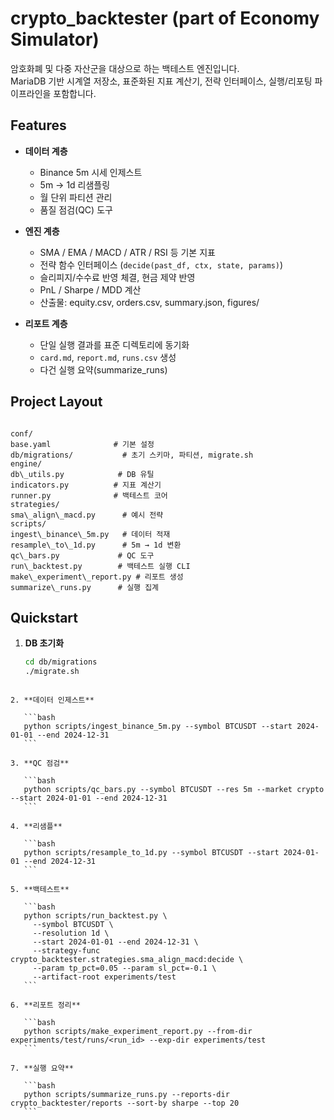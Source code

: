 # crypto_backtester (part of Economy Simulator)

암호화폐 및 다중 자산군을 대상으로 하는 백테스트 엔진입니다.  
MariaDB 기반 시계열 저장소, 표준화된 지표 계산기, 전략 인터페이스, 실행/리포팅 파이프라인을 포함합니다.

## Features
- **데이터 계층**
  - Binance 5m 시세 인제스트
  - 5m → 1d 리샘플링
  - 월 단위 파티션 관리
  - 품질 점검(QC) 도구

- **엔진 계층**
  - SMA / EMA / MACD / ATR / RSI 등 기본 지표
  - 전략 함수 인터페이스 (`decide(past_df, ctx, state, params)`)
  - 슬리피지/수수료 반영 체결, 현금 제약 반영
  - PnL / Sharpe / MDD 계산
  - 산출물: equity.csv, orders.csv, summary.json, figures/

- **리포트 계층**
  - 단일 실행 결과를 표준 디렉토리에 동기화
  - `card.md`, `report.md`, `runs.csv` 생성
  - 다건 실행 요약(summarize_runs)

## Project Layout
```

conf/
base.yaml              # 기본 설정
db/migrations/           # 초기 스키마, 파티션, migrate.sh
engine/
db\_utils.py            # DB 유틸
indicators.py          # 지표 계산기
runner.py              # 백테스트 코어
strategies/
sma\_align\_macd.py      # 예시 전략
scripts/
ingest\_binance\_5m.py   # 데이터 적재
resample\_to\_1d.py      # 5m → 1d 변환
qc\_bars.py             # QC 도구
run\_backtest.py        # 백테스트 실행 CLI
make\_experiment\_report.py # 리포트 생성
summarize\_runs.py      # 실행 집계

````

## Quickstart
1. **DB 초기화**
   ```bash
   cd db/migrations
   ./migrate.sh
````

2. **데이터 인제스트**

   ```bash
   python scripts/ingest_binance_5m.py --symbol BTCUSDT --start 2024-01-01 --end 2024-12-31
   ```

3. **QC 점검**

   ```bash
   python scripts/qc_bars.py --symbol BTCUSDT --res 5m --market crypto --start 2024-01-01 --end 2024-12-31
   ```

4. **리샘플**

   ```bash
   python scripts/resample_to_1d.py --symbol BTCUSDT --start 2024-01-01 --end 2024-12-31
   ```

5. **백테스트**

   ```bash
   python scripts/run_backtest.py \
     --symbol BTCUSDT \
     --resolution 1d \
     --start 2024-01-01 --end 2024-12-31 \
     --strategy-func crypto_backtester.strategies.sma_align_macd:decide \
     --param tp_pct=0.05 --param sl_pct=-0.1 \
     --artifact-root experiments/test
   ```

6. **리포트 정리**

   ```bash
   python scripts/make_experiment_report.py --from-dir experiments/test/runs/<run_id> --exp-dir experiments/test
   ```

7. **실행 요약**

   ```bash
   python scripts/summarize_runs.py --reports-dir crypto_backtester/reports --sort-by sharpe --top 20
   ```

